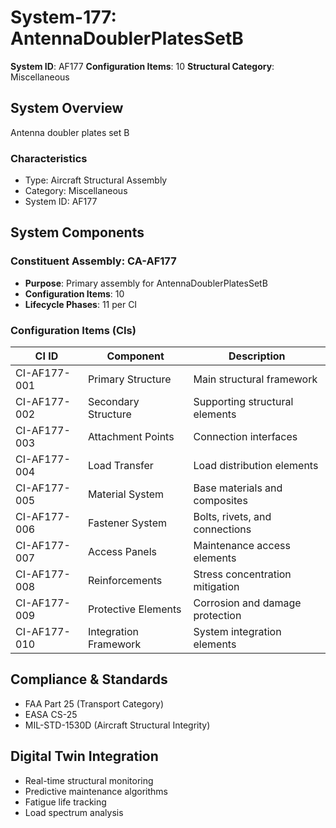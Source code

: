 # System-177: AntennaDoublerPlatesSetB

**System ID**: AF177
**Configuration Items**: 10
**Structural Category**: Miscellaneous

## System Overview

Antenna doubler plates set B

### Characteristics
- Type: Aircraft Structural Assembly
- Category: Miscellaneous
- System ID: AF177

## System Components

### Constituent Assembly: CA-AF177
- **Purpose**: Primary assembly for AntennaDoublerPlatesSetB
- **Configuration Items**: 10
- **Lifecycle Phases**: 11 per CI

### Configuration Items (CIs)

| CI ID | Component | Description |
|-------|-----------|-------------|
| CI-AF177-001 | Primary Structure | Main structural framework |
| CI-AF177-002 | Secondary Structure | Supporting structural elements |
| CI-AF177-003 | Attachment Points | Connection interfaces |
| CI-AF177-004 | Load Transfer | Load distribution elements |
| CI-AF177-005 | Material System | Base materials and composites |
| CI-AF177-006 | Fastener System | Bolts, rivets, and connections |
| CI-AF177-007 | Access Panels | Maintenance access elements |
| CI-AF177-008 | Reinforcements | Stress concentration mitigation |
| CI-AF177-009 | Protective Elements | Corrosion and damage protection |
| CI-AF177-010 | Integration Framework | System integration elements |

## Compliance & Standards
- FAA Part 25 (Transport Category)
- EASA CS-25
- MIL-STD-1530D (Aircraft Structural Integrity)

## Digital Twin Integration
- Real-time structural monitoring
- Predictive maintenance algorithms
- Fatigue life tracking
- Load spectrum analysis
